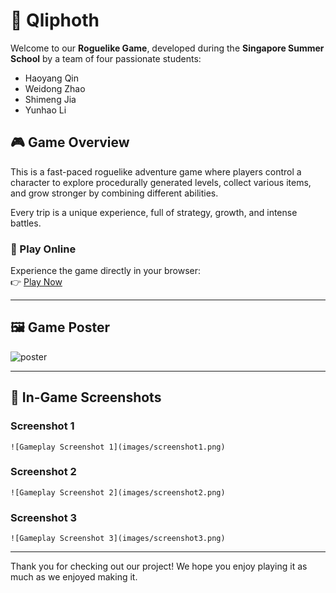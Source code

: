 # 🌟 Qliphoth

Welcome to our **Roguelike Game**, developed during the **Singapore Summer School** by a team of four passionate students:

- Haoyang Qin
- Weidong Zhao  
- Shimeng Jia
- Yunhao Li   

## 🎮 Game Overview

This is a fast-paced roguelike adventure game where players control a character to explore procedurally generated levels, collect various items, and grow stronger by combining different abilities.

Every trip is a unique experience, full of strategy, growth, and intense battles.

### 🔗 Play Online

Experience the game directly in your browser:  
👉 [Play Now](https://play.unity.com/en/games/72fe58bf-f597-45cc-b0da-59d9796d7b3d/finalwebgl)

---

## 🖼️ Game Poster
<!--  -->
<img src="images/poster.png" alt="poster" style="max-width: 90%; height: auto;"/>  

---

## 📸 In-Game Screenshots

### Screenshot 1  
`![Gameplay Screenshot 1](images/screenshot1.png)`

### Screenshot 2  
`![Gameplay Screenshot 2](images/screenshot2.png)`

### Screenshot 3  
`![Gameplay Screenshot 3](images/screenshot3.png)`

---

Thank you for checking out our project! We hope you enjoy playing it as much as we enjoyed making it.
